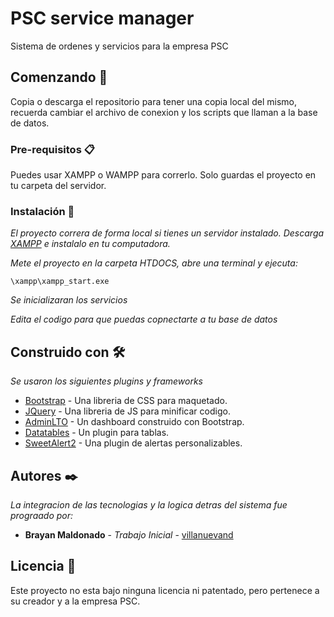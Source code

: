 # PSC service manager

Sistema de ordenes y servicios para la empresa PSC 

## Comenzando 🚀

Copia o descarga el repositorio para tener una copia local del mismo, recuerda cambiar el archivo de conexion y los scripts que llaman a la base de datos.

### Pre-requisitos 📋

Puedes usar XAMPP o WAMPP para correrlo. Solo guardas el proyecto en tu carpeta del servidor.


### Instalación 🔧

 _El proyecto correra de forma local si tienes un servidor instalado. Descarga [XAMPP](https://www.apachefriends.org/es/index.html) e instalalo en tu computadora._ 

_Mete el proyecto en la carpeta HTDOCS, abre una terminal y ejecuta:_ 

```
\xampp\xampp_start.exe
```

_Se inicializaran los servicios_

_Edita el codigo para que puedas copnectarte a tu base de datos_


## Construido con 🛠️

_Se usaron los siguientes plugins y frameworks_

* [Bootstrap](https://getbootstrap.com/) - Una libreria de CSS para maquetado.
* [JQuery](https://jquery.com/) - Una libreria de JS para minificar codigo.
* [AdminLTO](https://adminlte.io/) - Un dashboard construido con Bootstrap.
* [Datatables](https://datatables.net/) - Un plugin para tablas.
* [SweetAlert2](https://sweetalert2.github.io/) - Una plugin de alertas personalizables.


## Autores ✒️

_La integracion de las tecnologias y la logica detras del sistema fue prograado por:_

* **Brayan Maldonado** - *Trabajo Inicial* - [villanuevand](https://www.facebook.com/BrayanM03/)

## Licencia 📄

Este proyecto no esta bajo ninguna licencia ni patentado, pero pertenece a su creador y a la empresa PSC.
